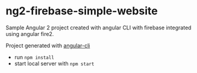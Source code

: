 # ng2-firebase-simple-website

Sample Angular 2 project created with angular CLI with firebase integrated using angular fire2.

Project generated with [angular-cli](https://github.com/angular/angular-cli)
* run `npm install`
* start local server with `npm start`
